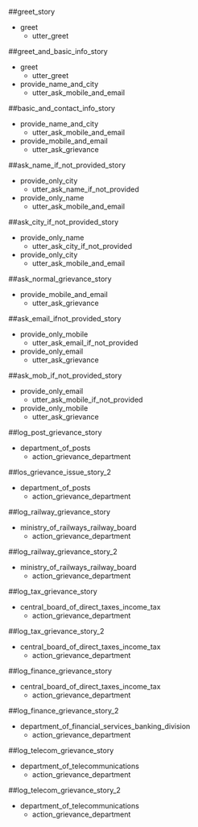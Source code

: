 ##greet_story
* greet
  - utter_greet


##greet_and_basic_info_story
* greet
  - utter_greet
* provide_name_and_city
  - utter_ask_mobile_and_email


##basic_and_contact_info_story
* provide_name_and_city
  - utter_ask_mobile_and_email
* provide_mobile_and_email
  - utter_ask_grievance


##ask_name_if_not_provided_story
* provide_only_city
  - utter_ask_name_if_not_provided
* provide_only_name
  - utter_ask_mobile_and_email


##ask_city_if_not_provided_story
* provide_only_name
  - utter_ask_city_if_not_provided
* provide_only_city
  - utter_ask_mobile_and_email


##ask_normal_grievance_story
* provide_mobile_and_email
  - utter_ask_grievance


##ask_email_ifnot_provided_story
* provide_only_mobile
  - utter_ask_email_if_not_provided
* provide_only_email
  - utter_ask_grievance


##ask_mob_if_not_provided_story
* provide_only_email
  - utter_ask_mobile_if_not_provided
* provide_only_mobile
  - utter_ask_grievance


##log_post_grievance_story
* department_of_posts
  - action_grievance_department


##los_grievance_issue_story_2
* department_of_posts
  - action_grievance_department


##log_railway_grievance_story
* ministry_of_railways_railway_board
  - action_grievance_department


##log_railway_grievance_story_2
* ministry_of_railways_railway_board
  - action_grievance_department


##log_tax_grievance_story
* central_board_of_direct_taxes_income_tax
  - action_grievance_department


##log_tax_grievance_story_2
* central_board_of_direct_taxes_income_tax
  - action_grievance_department


##log_finance_grievance_story
* central_board_of_direct_taxes_income_tax
  - action_grievance_department


##log_finance_grievance_story_2
* department_of_financial_services_banking_division
  - action_grievance_department


##log_telecom_grievance_story
* department_of_telecommunications
  - action_grievance_department


##log_telecom_grievance_story_2
* department_of_telecommunications
  - action_grievance_department


